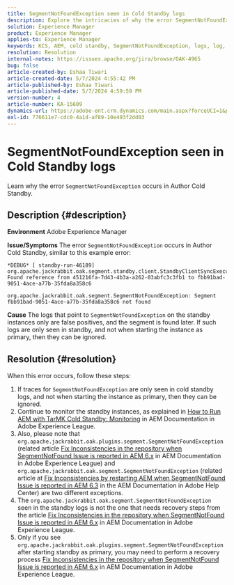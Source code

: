 ```yaml
---
title: SegmentNotFoundException seen in Cold Standby logs
description: Explore the intricacies of why the error SegmentNotFoundException happens in Author Cold Standby.
solution: Experience Manager
product: Experience Manager
applies-to: Experience Manager
keywords: KCS, AEM, cold standby, SegmentNotFoundException, logs, log, Adobe Experience Manager
resolution: Resolution
internal-notes: https://issues.apache.org/jira/browse/OAK-4965
bug: false
article-created-by: Eshaa Tiwari
article-created-date: 5/7/2024 4:55:42 PM
article-published-by: Eshaa Tiwari
article-published-date: 5/7/2024 4:59:59 PM
version-number: 4
article-number: KA-15609
dynamics-url: https://adobe-ent.crm.dynamics.com/main.aspx?forceUCI=1&pagetype=entityrecord&etn=knowledgearticle&id=a54c5aa3-920c-ef11-9f8a-6045bd006793
exl-id: 776611e7-cdc0-4a1d-af89-10e493f2dd03
---
```

# SegmentNotFoundException seen in Cold Standby logs


Learn why the error `SegmentNotFoundException` occurs in Author Cold Standby.

## Description {#description}


<b>Environment</b>
 Adobe Experience Manager

<b>Issue/Symptoms</b>
 The error `SegmentNotFoundException` occurs in Author Cold Standby, similar to this example error:


```
*DEBUG* [ standby-run-46189]  org.apache.jackrabbit.oak.segment.standby.client.StandbyClientSyncExecution Found reference from 451216fa-7d43-4b3a-a262-03abfc3c3fb1 to fbb91bad-9051-4ace-a77b-35fda8a358c6

org.apache.jackrabbit.oak.segment.SegmentNotFoundException: Segment fbb91bad-9051-4ace-a77b-35fda8a358c6 not found
```


<b>Cause</b>
 The logs that point to `SegmentNotFoundException` on the standby instances only are false positives, and the segment is found later.
 If such logs are only seen in standby, and not when starting the instance as primary, then they can be ignored.




## Resolution {#resolution}


When this error occurs, follow these steps:

1. If traces for `SegmentNotFoundException` are only seen in cold standby logs, and not when starting the instance as primary, then they can be ignored.
2. Continue to monitor the standby instances, as explained in [How to Run AEM with TarMK Cold Standby: Monitoring](https://docs.adobe.com/content/help/en/experience-manager-65/deploying/deploying/tarmk-cold-standby.html#monitoring) in AEM Documentation in Adobe Experience League.
3. Also, please note that `org.apache.jackrabbit.oak.plugins.segment.SegmentNotFoundException` (related article [Fix Inconsistencies in the repository when SegmentNotFound Issue is reported in AEM 6.x](https://helpx.adobe.com/experience-manager/kb/fix-inconsistencies-in-the-repository-when-segmentnotfound-issue.html) in AEM Documentation in Adobe Experience League) and `org.apache.jackrabbit.oak.segment.SegmentNotFoundException` (related article at [Fix Inconsistencies by restarting AEM when SegmentNotFound Issue is reported in AEM 6.3](https://helpx.adobe.com/au/experience-manager/kb/fix-inconsistencies-by-restarting-AEM-when-segmentNotFound-issue-is-reported-in-AEM.html) in the AEM Documentation in Adobe Help Center) are two different exceptions.
4. The `org.apache.jackrabbit.oak.segment.SegmentNotFoundException` seen in the standby logs is not the one that needs recovery steps from the article [Fix Inconsistencies in the repository when SegmentNotFound Issue is reported in AEM 6.x](https://helpx.adobe.com/experience-manager/kb/fix-inconsistencies-in-the-repository-when-segmentnotfound-issue.html) in AEM Documentation in Adobe Experience League.
5. Only if you see `org.apache.jackrabbit.oak.plugins.segment.SegmentNotFoundException` after starting standby as primary, you may need to perform a recovery process [Fix Inconsistencies in the repository when SegmentNotFound Issue is reported in AEM 6.x](https://helpx.adobe.com/experience-manager/kb/fix-inconsistencies-in-the-repository-when-segmentnotfound-issue.html) in AEM Documentation in Adobe Experience League.
